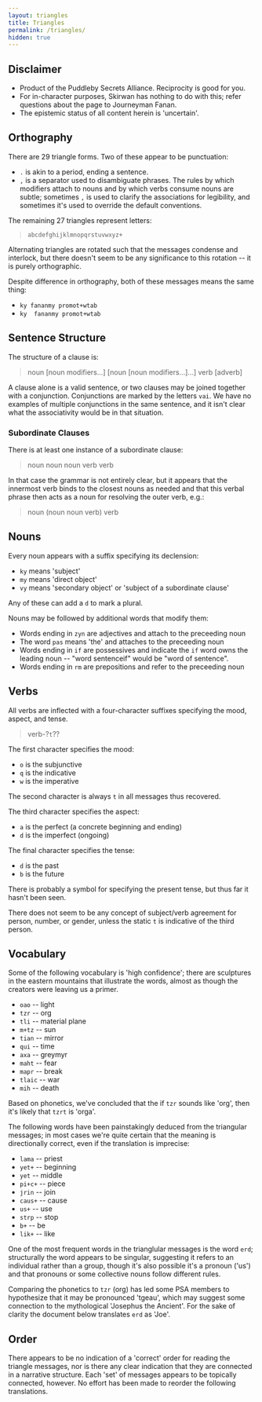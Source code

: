 ```yaml
---
layout: triangles
title: Triangles
permalink: /triangles/
hidden: true
---
```


## Disclaimer

- Product of the Puddleby Secrets Alliance.  Reciprocity is good for you.
- For in-character purposes, Skirwan has nothing to do with this; refer questions about the page to Journeyman Fanan.
- The epistemic status of all content herein is 'uncertain'.

## Orthography

There are 29 triangle forms.  Two of these appear to be punctuation:

- `.` is akin to a period, ending a sentence.
- `,` is a separator used to disambiguate phrases.  The rules by which modifiers attach to nouns and by which verbs consume nouns are subtle; sometimes `,` is used to clarify the associations for legibility, and sometimes it's used to override the default conventions.

The remaining 27 triangles represent letters:

> `abcdefghijklmnopqrstuvwxyz+`

Alternating triangles are rotated such that the messages condense and interlock, but there doesn't seem to be any significance to this rotation -- it is purely orthographic.

Despite difference in orthography, both of these messages means the same thing:

- `ky fananmy promot+wtab`
- `ky  fananmy promot+wtab`

## Sentence Structure

The structure of a clause is:

> noun [noun modifiers...] [noun [noun modifiers...]...] verb [adverb]

A clause alone is a valid sentence, or two clauses may be joined together with a conjunction.  Conjunctions are marked by the letters `vai`.  We have no examples of multiple conjunctions in the same sentence, and it isn't clear what the associativity would be in that situation.

### Subordinate Clauses

There is at least one instance of a subordinate clause:

> noun noun noun verb verb

In that case the grammar is not entirely clear, but it appears that the innermost verb binds to the closest nouns as needed and that this verbal phrase then acts as a noun for resolving the outer verb, e.g.:

> noun (noun noun verb) verb

## Nouns

Every noun appears with a suffix specifying its declension:

- `ky` means 'subject'
- `my` means 'direct object'
- `vy` means 'secondary object' or 'subject of a subordinate clause'

Any of these can add a `d` to mark a plural.

Nouns may be followed by additional words that modify them:
- Words ending in `zyn` are adjectives and attach to the preceeding noun
- The word `pas` means 'the' and attaches to the preceeding noun
- Words ending in `if` are possessives and indicate the `if` word owns the leading noun -- "word sentenceif" would be "word of sentence".
- Words ending in `rm` are prepositions and refer to the preceeding noun

## Verbs

All verbs are inflected with a four-character suffixes specifying the mood, aspect, and tense.

> verb-?`t`??

The first character specifies the mood:

- `o` is the subjunctive
- `q` is the indicative
- `w` is the imperative

The second character is always `t` in all messages thus recovered.

The third character specifies the aspect:

- `a` is the perfect (a concrete beginning and ending)
- `d` is the imperfect (ongoing)

The final character specifies the tense:

- `d` is the past
- `b` is the future

There is probably a symbol for specifying the present tense, but thus far it hasn't been seen.

There does not seem to be any concept of subject/verb agreement for person, number, or gender, unless the static `t` is indicative of the third person.

## Vocabulary

Some of the following vocabulary is 'high confidence'; there are sculptures in the eastern mountains that illustrate the words, almost as though the creators were leaving us a primer.

- `oao` -- light
- `tzr` -- org
- `tli` -- material plane
- `m+tz` -- sun
- `tian` -- mirror
- `qui` -- time
- `axa` -- greymyr
- `maht` -- fear
- `mapr` -- break
- `tlaic` -- war
- `mih` -- death

Based on phonetics, we've concluded that the if `tzr` sounds like 'org', then it's likely that `tzrt` is 'orga'.

The following words have been painstakingly deduced from the triangular messages; in most cases we're quite certain that the meaning is directionally correct, even if the translation is imprecise:

- `lama` -- priest
- `yet+` -- beginning
- `yet` -- middle
- `pi+c+` -- piece
- `jrin` -- join
- `caus+` -- cause
- `us+` -- use
- `strp` -- stop
- `b+` -- be
- `lik+` -- like

One of the most frequent words in the trianglular messages is the word `erd`; structurally the word appears to be singular, suggesting it refers to an individual rather than a group, though it's also possible it's a pronoun ('us') and that pronouns or some collective nouns follow different rules.

Comparing the phonetics to `tzr` (org) has led some PSA members to hypothesize that it may be pronounced 'tgeau', which may suggest some connection to the mythological 'Josephus the Ancient'.  For the sake of clarity the document below translates `erd` as 'Joe'.

## Order

There appears to be no indication of a 'correct' order for reading the triangle messages, nor is there any clear indication that they are connected in a narrative structure.   Each 'set' of messages appears to be topically connected, however.  No effort has been made to reorder the following translations.
